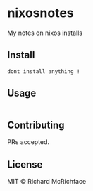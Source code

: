 # nixosnotes

My notes on nixos installs

## Install

```
dont install anything !
```

## Usage

```
```

## Contributing

PRs accepted.

## License

MIT © Richard McRichface
